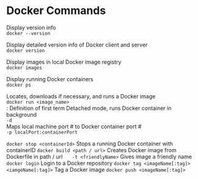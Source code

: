 # Docker Commands

Display version info  
`docker --version`

Display detailed version info of Docker client and server  
`docker version`

Display images in local Docker image registry  
`docker images`

Display running Docker containers  
`docker ps`

Locates, downloads if necessary, and runs a Docker image  
`docker run <image_name>`  
:   Definition of first term Detached mode, runs Docker container in background  
    `-d`  
    Maps local machine port # to Docker container port #  
    `-p localPort:containerPort`

`docker stop <containerId>`				Stops a running Docker container with containerID
`docker build <path / url>`				Creates Docker image from Dockerfile in path / url
`	-t <friendlyName>`					Gives image a friendly name
`docker login`						Login to a Docker repository
`docker tag <imageName[:tag]> <iamgeName[:tag]>`	Tag a Docker image
`docker push <imageName[:tag]>`

